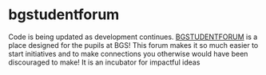 # bgstudentforum
Code is being updated as development continues. <a href="www.bgstudentforum.com">BGSTUDENTFORUM</a> is a place designed for the pupils at BGS! This forum makes it so much easier to start initiatives and to make connections you otherwise would have been discouraged to make! It is an incubator for impactful ideas
